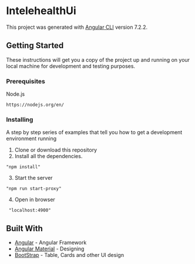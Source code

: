 # IntelehealthUi

This project was generated with [Angular CLI](https://github.com/angular/angular-cli) version 7.2.2.

## Getting Started

These instructions will get you a copy of the project up and running on your local machine for development and testing purposes.

### Prerequisites
Node.js
   ```
   https://nodejs.org/en/
   ```
   
    
### Installing
A step by step series of examples that tell you how to get a development environment running
1. Clone or download this repository
2. Install all the dependencies.
```
"npm install"
```    
3. Start the server
```
"npm run start-proxy"
```

4. Open in browser
```
 "localhost:4900"
```

## Built With

* [Angular](https://angular.io/) - Angular Framework
* [Angular Material](https://material.angular.io/) - Designing
* [BootStrap](https://getbootstrap.com/) - Table, Cards and other UI design
